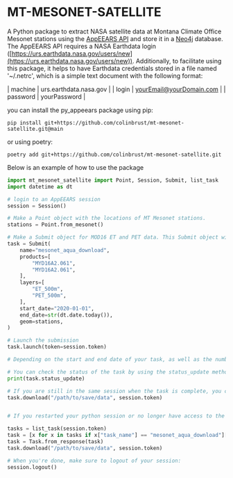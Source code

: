 # MT-MESONET-SATELLITE
A Python package to extract NASA satellite data at Montana Climate Office Mesonet stations using the [AppEEARS API](https://appeears.earthdatacloud.nasa.gov/api/?python) and store it in a [Neo4j](https://neo4j.com/) database. The AppEEARS API requires a NASA Earthdata login ([https://urs.earthdata.nasa.gov/users/new](https://urs.earthdata.nasa.gov/users/new)). Additionally, to facilitate using this package, it helps to have Earthdata credentials stored in a file named '~/.netrc', which is a simple text document with the following format:

| machine  | urs.earthdata.nasa.gov   |
| login    | yourEmail@yourDomain.com |
| password | yourPassword             |

you can install the py_appeears package using pip:

`pip install git+https://github.com/colinbrust/mt-mesonet-satellite.git@main`

or using poetry:

`poetry add git+https://github.com/colinbrust/mt-mesonet-satellite.git`

Below is an example of how to use the package 

```python
import mt_mesonet_satellite import Point, Session, Submit, list_task
import datetime as dt

# login to an AppEEARS session
session = Session()

# Make a Point object with the locations of MT Mesonet stations.
stations = Point.from_mesonet()

# Make a Submit object for MOD16 ET and PET data. This Submit object will allow you to aggregate and download the data.
task = Submit(
    name="mesonet_aqua_download",
    products=[
        "MYD16A2.061",
        "MYD16A2.061",
    ],
    layers=[
        "ET_500m",
        "PET_500m",
    ],
    start_date="2020-01-01",
    end_date=str(dt.date.today()),
    geom=stations,
)

# Launch the submission
task.launch(token=session.token)

# Depending on the start and end date of your task, as well as the number of points you are extracting, it can take up to a day for all the data to download.

# You can check the status of the task by using the status_update method. If the task is complete, it will return 'done', or 'pending' if the task is still running:
print(task.status_update)

# If you are still in the same session when the task is complete, you can easily download the task to disk:
task.download("/path/to/save/data", session.token)


# If you restarted your python session or no longer have access to the original task object, you can also list all processed task to find your task_id:

tasks = list_task(session.token)
task = [x for x in tasks if x["task_name"] == "mesonet_aqua_download"][0]
task = Task.from_response(task)
task.download("/path/to/save/data", session.token)

# When you're done, make sure to logout of your session:
session.logout()
```
